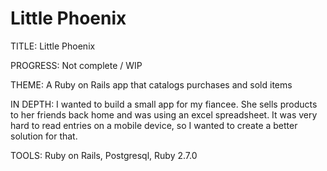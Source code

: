 # Little Phoenix

TITLE: Little Phoenix

PROGRESS: Not complete / WIP

THEME: A Ruby on Rails app that catalogs purchases and sold items

IN DEPTH: I wanted to build a small app for my fiancee. She sells products to her friends back home and was using an excel spreadsheet. It was very hard to read entries on a mobile device, so I wanted to create a better solution for that.

TOOLS: Ruby on Rails, Postgresql, Ruby 2.7.0
